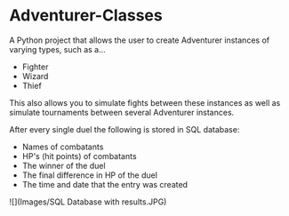 # Adventurer-Classes
A Python project that allows the user to create Adventurer instances of varying types, such as a...
- Fighter
- Wizard 
- Thief

This also allows you to simulate fights between these instances as well as simulate tournaments between several Adventurer instances.

After every single duel the following is stored in SQL database:
- Names of combatants
- HP's (hit points) of combatants
- The winner of the duel
- The final difference in HP of the duel
- The time and date that the entry was created

![](Images/SQL Database with results.JPG)
